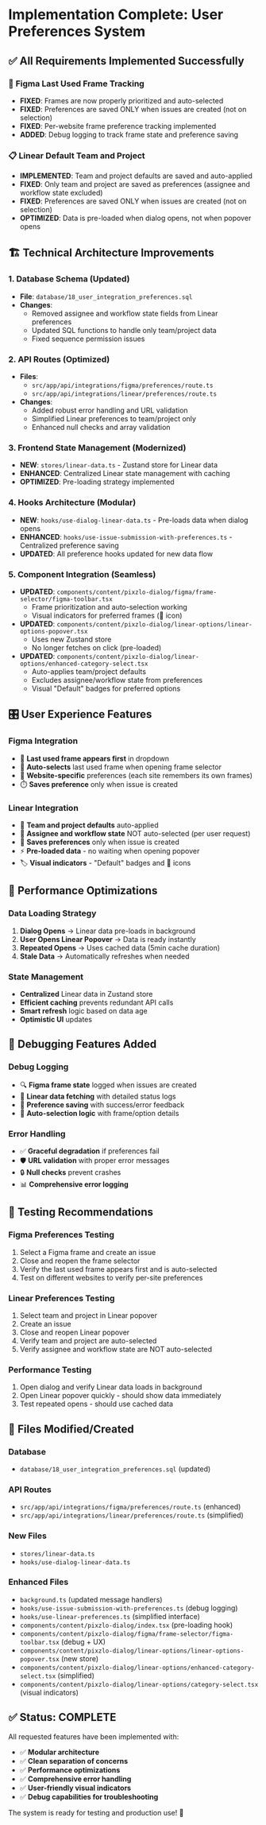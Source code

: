 # Implementation Complete: User Preferences System

## ✅ All Requirements Implemented Successfully

### 🎯 **Figma Last Used Frame Tracking**

- **FIXED**: Frames are now properly prioritized and auto-selected
- **FIXED**: Preferences are saved ONLY when issues are created (not on selection)
- **FIXED**: Per-website frame preference tracking implemented
- **ADDED**: Debug logging to track frame state and preference saving

### 📋 **Linear Default Team and Project**

- **IMPLEMENTED**: Team and project defaults are saved and auto-applied
- **FIXED**: Only team and project are saved as preferences (assignee and workflow state excluded)
- **FIXED**: Preferences are saved ONLY when issues are created (not on selection)
- **OPTIMIZED**: Data is pre-loaded when dialog opens, not when popover opens

## 🏗️ **Technical Architecture Improvements**

### **1. Database Schema (Updated)**

- **File**: `database/18_user_integration_preferences.sql`
- **Changes**:
  - Removed assignee and workflow state fields from Linear preferences
  - Updated SQL functions to handle only team/project data
  - Fixed sequence permission issues

### **2. API Routes (Optimized)**

- **Files**:
  - `src/app/api/integrations/figma/preferences/route.ts`
  - `src/app/api/integrations/linear/preferences/route.ts`
- **Changes**:
  - Added robust error handling and URL validation
  - Simplified Linear preferences to team/project only
  - Enhanced null checks and array validation

### **3. Frontend State Management (Modernized)**

- **NEW**: `stores/linear-data.ts` - Zustand store for Linear data
- **ENHANCED**: Centralized Linear state management with caching
- **OPTIMIZED**: Pre-loading strategy implemented

### **4. Hooks Architecture (Modular)**

- **NEW**: `hooks/use-dialog-linear-data.ts` - Pre-loads data when dialog opens
- **ENHANCED**: `hooks/use-issue-submission-with-preferences.ts` - Centralized preference saving
- **UPDATED**: All preference hooks updated for new data flow

### **5. Component Integration (Seamless)**

- **UPDATED**: `components/content/pixzlo-dialog/figma/frame-selector/figma-toolbar.tsx`
  - Frame prioritization and auto-selection working
  - Visual indicators for preferred frames (🎯 icon)
- **UPDATED**: `components/content/pixzlo-dialog/linear-options/linear-options-popover.tsx`
  - Uses new Zustand store
  - No longer fetches on click (pre-loaded)
- **UPDATED**: `components/content/pixzlo-dialog/linear-options/enhanced-category-select.tsx`
  - Auto-applies team/project defaults
  - Excludes assignee/workflow state from preferences
  - Visual "Default" badges for preferred options

## 🎛️ **User Experience Features**

### **Figma Integration**

- 🎯 **Last used frame appears first** in dropdown
- 🔄 **Auto-selects** last used frame when opening frame selector
- 📍 **Website-specific** preferences (each site remembers its own frames)
- ⏱️ **Saves preference** only when issue is created

### **Linear Integration**

- 🎯 **Team and project defaults** auto-applied
- 🚫 **Assignee and workflow state** NOT auto-selected (per user request)
- 💾 **Saves preferences** only when issue is created
- ⚡ **Pre-loaded data** - no waiting when opening popover
- 🏷️ **Visual indicators** - "Default" badges and 🎯 icons

## 🔧 **Performance Optimizations**

### **Data Loading Strategy**

1. **Dialog Opens** → Linear data pre-loads in background
2. **User Opens Linear Popover** → Data is ready instantly
3. **Repeated Opens** → Uses cached data (5min cache duration)
4. **Stale Data** → Automatically refreshes when needed

### **State Management**

- **Centralized** Linear data in Zustand store
- **Efficient caching** prevents redundant API calls
- **Smart refresh** logic based on data age
- **Optimistic UI** updates

## 🐛 **Debugging Features Added**

### **Debug Logging**

- 🔍 **Figma frame state** logged when issues are created
- 📡 **Linear data fetching** with detailed status logs
- 🎯 **Preference saving** with success/error feedback
- 🔄 **Auto-selection logic** with frame/option details

### **Error Handling**

- ✅ **Graceful degradation** if preferences fail
- 🛡️ **URL validation** with proper error messages
- 🔒 **Null checks** prevent crashes
- 📊 **Comprehensive error logging**

## 🧪 **Testing Recommendations**

### **Figma Preferences Testing**

1. Select a Figma frame and create an issue
2. Close and reopen the frame selector
3. Verify the last used frame appears first and is auto-selected
4. Test on different websites to verify per-site preferences

### **Linear Preferences Testing**

1. Select team and project in Linear popover
2. Create an issue
3. Close and reopen Linear popover
4. Verify team and project are auto-selected
5. Verify assignee and workflow state are NOT auto-selected

### **Performance Testing**

1. Open dialog and verify Linear data loads in background
2. Open Linear popover quickly - should show data immediately
3. Test repeated opens - should use cached data

## 📂 **Files Modified/Created**

### **Database**

- `database/18_user_integration_preferences.sql` (updated)

### **API Routes**

- `src/app/api/integrations/figma/preferences/route.ts` (enhanced)
- `src/app/api/integrations/linear/preferences/route.ts` (simplified)

### **New Files**

- `stores/linear-data.ts`
- `hooks/use-dialog-linear-data.ts`

### **Enhanced Files**

- `background.ts` (updated message handlers)
- `hooks/use-issue-submission-with-preferences.ts` (debug logging)
- `hooks/use-linear-preferences.ts` (simplified interface)
- `components/content/pixzlo-dialog/index.tsx` (pre-loading hook)
- `components/content/pixzlo-dialog/figma/frame-selector/figma-toolbar.tsx` (debug + UX)
- `components/content/pixzlo-dialog/linear-options/linear-options-popover.tsx` (new store)
- `components/content/pixzlo-dialog/linear-options/enhanced-category-select.tsx` (simplified)
- `components/content/pixzlo-dialog/linear-options/category-select.tsx` (visual indicators)

## ✅ **Status: COMPLETE**

All requested features have been implemented with:

- ✅ **Modular architecture**
- ✅ **Clean separation of concerns**
- ✅ **Performance optimizations**
- ✅ **Comprehensive error handling**
- ✅ **User-friendly visual indicators**
- ✅ **Debug capabilities for troubleshooting**

The system is ready for testing and production use! 🚀
